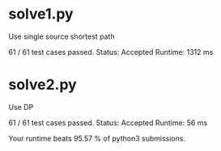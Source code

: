 # solve1.py

Use single source shortest path

61 / 61 test cases passed.
Status: Accepted
Runtime: 1312 ms

# solve2.py

Use DP

61 / 61 test cases passed.
Status: Accepted
Runtime: 56 ms

Your runtime beats 95.57 % of python3 submissions.


